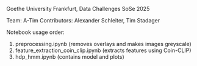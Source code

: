 Goethe University Frankfurt, Data Challenges SoSe 2025

Team: A-Tim
Contributors: Alexander Schleiter, Tim Stadager

Notebook usage order:
1. preprocessing.ipynb (removes overlays and makes images greyscale)
2. feature_extraction_coin_clip.ipynb (extracts features using Coin-CLIP)
3. hdp_hmm.ipynb (contains model and plots)
